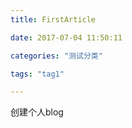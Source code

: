 ```yaml
---
title: FirstArticle

date: 2017-07-04 11:50:11

categories: "测试分类"

tags: "tag1"

---
```


创建个人blog



